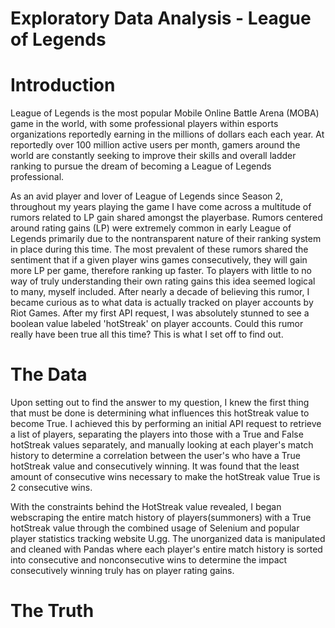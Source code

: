 # Exploratory Data Analysis - League of Legends
# Introduction
League of Legends is the most popular Mobile Online Battle Arena (MOBA) game in the world, with some professional players within esports organizations reportedly earning in the millions of dollars each each year. At reportedly over 100 million active users per month, gamers around the world are constantly seeking to improve their skills and overall ladder ranking to pursue the dream of becoming a League of Legends professional.

As an avid player and lover of League of Legends since Season 2, throughout my years playing the game I have come across a multitude of rumors related to LP gain shared amongst the playerbase. Rumors centered around rating gains (LP) were extremely common in early League of Legends primarily due to the nontransparent nature of their ranking system in place during this time. The most prevalent of these rumors shared the sentiment that if a given player wins games consecutively, they will gain more LP per game, therefore ranking up faster. To players with little to no way of truly understanding their own rating gains this idea seemed logical to many, myself included. After nearly a decade of believing this rumor, I became curious as to what data is actually tracked on player accounts by Riot Games. After my first API request, I was absolutely stunned to see a boolean value labeled 'hotStreak' on player accounts. Could this rumor really have been true all this time? This is what I set off to find out.

# The Data
Upon setting out to find the answer to my question, I knew the first thing that must be done is determining what influences this hotStreak value to become True. I achieved this by performing an initial API request to retrieve a list of players, separating the players into those with a True and False hotStreak values separately, and manually looking at each player's match history to determine a correlation between the user's who have a True hotStreak value and consecutively winning. It was found that the least amount of consecutive wins necessary to make the hotStreak value True is 2 consecutive wins. 

With the constraints behind the HotStreak value revealed, I began webscraping the entire match history of players(summoners) with a True hotStreak value through the combined usage of Selenium and popular player statistics tracking website U.gg. The unorganized data is manipulated and cleaned with Pandas where each player's entire match history is sorted into consecutive and nonconsecutive wins to determine the impact consecutively winning truly has on player rating gains.

# The Truth

